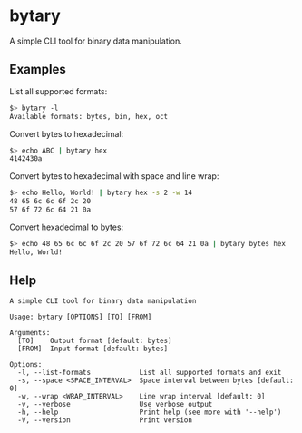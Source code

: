 # bytary

A simple CLI tool for binary data manipulation.

## Examples

List all supported formats:

```bash
$> bytary -l
Available formats: bytes, bin, hex, oct
```

Convert bytes to hexadecimal:

```bash
$> echo ABC | bytary hex
4142430a
```

Convert bytes to hexadecimal with space and line wrap:

```bash
$> echo Hello, World! | bytary hex -s 2 -w 14
48 65 6c 6c 6f 2c 20
57 6f 72 6c 64 21 0a
```

Convert hexadecimal to bytes:

```bash
$> echo 48 65 6c 6c 6f 2c 20 57 6f 72 6c 64 21 0a | bytary bytes hex
Hello, World!
```

## Help

```text
A simple CLI tool for binary data manipulation

Usage: bytary [OPTIONS] [TO] [FROM]

Arguments:
  [TO]    Output format [default: bytes]
  [FROM]  Input format [default: bytes]

Options:
  -l, --list-formats            List all supported formats and exit
  -s, --space <SPACE_INTERVAL>  Space interval between bytes [default: 0]
  -w, --wrap <WRAP_INTERVAL>    Line wrap interval [default: 0]
  -v, --verbose                 Use verbose output
  -h, --help                    Print help (see more with '--help')
  -V, --version                 Print version
```
